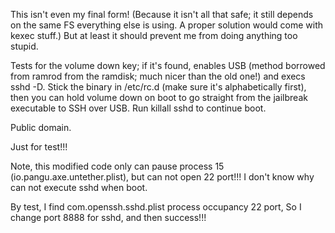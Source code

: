 This isn't even my final form!  (Because it isn't all that safe; it still
depends on the same FS everything else is using.  A proper solution would come
with kexec stuff.)  But at least it should prevent me from doing anything too
stupid.

Tests for the volume down key; if it's found, enables USB (method borrowed from ramrod from the ramdisk; much nicer than the old one!) and execs sshd -D. Stick the binary in /etc/rc.d (make sure it's alphabetically first), then you can hold volume down on boot to go straight from the jailbreak executable to SSH over USB. Run killall sshd to continue boot.

Public domain.

Just for test!!!

Note, this modified code only can pause process 15 (io.pangu.axe.untether.plist), but can not open 22 port!!! I don't know why can not execute sshd when boot.

By test, I find com.openssh.sshd.plist process occupancy 22 port, So I change port 8888 for sshd, and then success!!!
